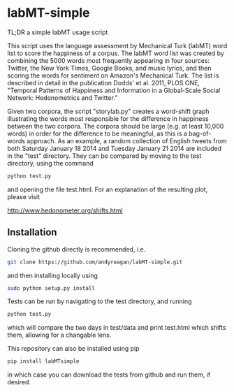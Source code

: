 labMT-simple
============

TL;DR
a simple labMT usage script

This script uses the language assessment by Mechanical Turk (labMT) word list to score the happiness of a corpus. The labMT word list was created by combining the 5000 words most frequently appearing in four sources: Twitter, the New York Times, Google Books, and music lyrics, and then scoring the words for sentiment on Amazon's Mechanical Turk. The list is described in detail in the publication Dodds' et al. 2011, PLOS ONE, "Temporal Patterns of Happiness and Information in a Global-Scale Social Network: Hedonometrics and Twitter." 

Given two corpora, the script "storylab.py" creates a word-shift graph illustrating the words most responsible for the difference in happiness between the two corpora. The corpora should be large (e.g. at least 10,000 words) in order for the difference to be meaningful, as this is a bag-of-words approach. As an example, a random collection of English tweets from both Saturday January 18 2014 and Tuesday January 21 2014 are included in the "test" directory. They can be compared by moving to the test directory, using the command

```python
python test.py
```

and opening the file test.html. For an explanation of the resulting plot, please visit

http://www.hedonometer.org/shifts.html


Installation
-----

Cloning the github directly is recommended, i.e.
```bash
git clone https://github.com/andyreagan/labMT-simple.git
```
and then installing locally using
```bash
sudo python setup.py install
```
Tests can be run by navigating to the test directory, and running
```bash
python test.py
```
which will compare the two days in test/data and print test.html which shifts them, allowing for a changable lens.


This repository can also be installed using pip
```bash
pip install labMTsimple
```
in which case you can download the tests from github and run them, if desired.